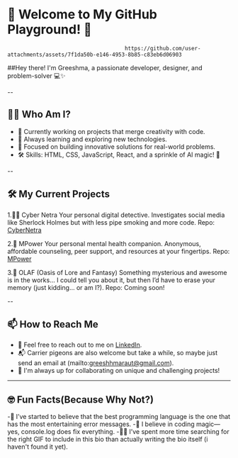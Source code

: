 # 🚀 Welcome to My GitHub Playground! 🎉



                                         https://github.com/user-attachments/assets/7f1da50b-e146-4953-8b85-c83eb6d06903



##Hey there! I'm Greeshma, a passionate developer, designer, and problem-solver 💻✨

--

## 🧑‍💻 Who Am I?

- 🔭 Currently working on projects that merge creativity with code.
- 🌱 Always learning and exploring new technologies.
- 🎯 Focused on building innovative solutions for real-world problems.
- 🛠️ Skills: HTML, CSS, JavaScript, React, and a sprinkle of AI magic! 🌟

--

## 🛠 My Current Projects

1.🕵️‍♂️ Cyber Netra
Your personal digital detective.
Investigates social media like Sherlock Holmes but with less pipe smoking and more code.
Repo: [CyberNetra](https://github.com/rushabhcodes/CyberNetra)

2.🌱 MPower
Your personal mental health companion.
Anonymous, affordable counseling, peer support, and resources at your fingertips.
Repo: [MPower](https://github.com/rushabhcodes/MPower)

3.🌟 OLAF (Oasis of Lore and Fantasy)
Something mysterious and awesome is in the works...
I could tell you about it, but then I’d have to erase your memory (just kidding… or am I?).
Repo: Coming soon!

--

## 📫 How to Reach Me

- 💬 Feel free to reach out to me on [LinkedIn](www.linkedin.com/in/greeshma-raut-41344b333).
- 📬 Carrier pigeons are also welcome but take a while, so maybe just send an email at (mailto:greeshhmaraut@gmail.com).
- 📝 I'm always up for collaborating on unique and challenging projects!

---

## 🤓 Fun Facts(Because Why Not?)
-🤔 I’ve started to believe that the best programming language is the one that has the most entertaining error messages.
-🦄 I believe in coding magic—yes, console.log does fix everything.
-🕵️‍♂️ I’ve spent more time searching for the right GIF to include in this bio than actually writing the bio itself (i haven't found it yet).



